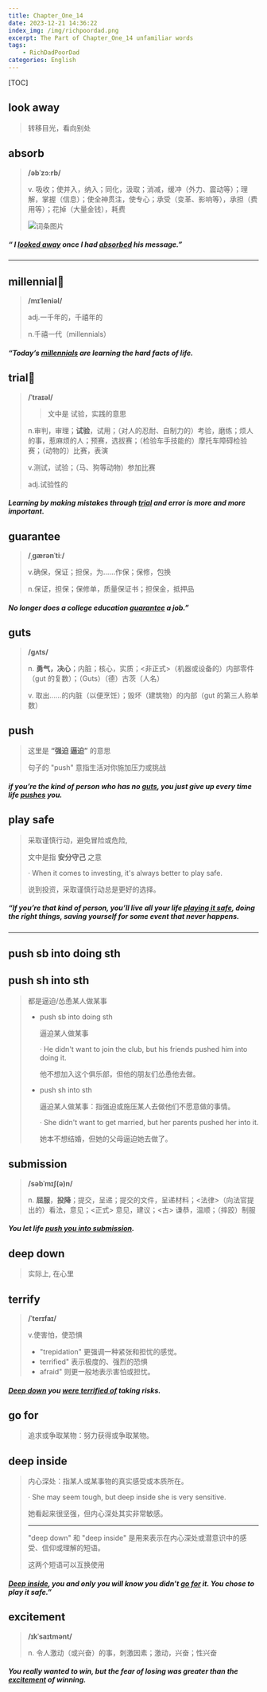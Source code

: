 ```yaml
---
title: Chapter_One_14
date: 2023-12-21 14:36:22
index_img: /img/richpoordad.png
excerpt: The Part of Chapter_One_14 unfamiliar words
tags: 
    - RichDadPoorDad
categories: English
---
```


[TOC]

## look away

> 转移目光，看向别处

## absorb

> **/əbˈzɔːrb/**
>
> v.
> 吸收；使并入，纳入；同化，汲取；消减，缓冲（外力、震动等）；理解，掌握（信息）；使全神贯注，使专心；承受（变革、影响等），承担（费用等）；花掉（大量金钱），耗费
>
> ![词条图片](https://ydlunacommon-cdn.nosdn.127.net/ac8017712834d3163bbd2e06a56d2db9.jpg?)

##### “ I **<u>looked away</u>** once I had **<u>absorbed</u>** his message.”

---

## millennial🚩

> **/mɪˈleniəl/**
>
> adj.一千年的，千禧年的
> 
>n.千禧一代（millennials）

##### “Today’s **<u>millennials</u>** are learning the hard facts of life.

## trial🚩

> **/ˈtraɪəl/**
>
> > 文中是 试验，实践的意思
>
> n.审判，审理；**试验**，试用；（对人的忍耐、自制力的）考验，磨练；烦人的事，惹麻烦的人；预赛，选拔赛；（检验车手技能的）摩托车障碍检验赛；（动物的）比赛，表演
> 
>v.测试，试验；（马、狗等动物）参加比赛
> 
> adj.试验性的

##### Learning by making mistakes through **<u>trial</u>** and error is more and more important. 

## guarantee

> **/ˌɡærənˈtiː/**
>
> v.确保，保证；担保，为……作保；保修，包换
> 
>n.保证，担保；保修单，质量保证书；担保金，抵押品

##### No longer does a college education **<u>guarantee</u>** a job.”

## guts

> **/ɡʌts/**
>
> n.
> **勇气，决心**；内脏；核心，实质；<非正式>（机器或设备的）内部零件（gut 的复数）；（Guts）（德）古茨（人名）
>
> v.
> 取出……的内脏（以便烹饪）；毁坏（建筑物）的内部（gut 的第三人称单数）

## push

> 这里是 **“强迫 逼迫”** 的意思
>
> 句子的 "push" 意指生活对你施加压力或挑战

##### if you’re the kind of person who has no **<u>guts</u>**, you just give up every time life **<u>pushes</u>** you. 

## play safe

> 采取谨慎行动，避免冒险或危险,
>
> 文中是指 **安分守己** 之意
>
> · When it comes to investing, it's always better to play safe.
>
> 说到投资，采取谨慎行动总是更好的选择。

##### “If you’re that kind of person, you’ll live all your life <u>**playing it safe**</u>, doing the right things, saving yourself for some event that never happens.
---
## push sb into doing sth

## push sh into sth



> 都是逼迫/怂恿某人做某事
>
> - push sb into doing sth	
>
>   逼迫某人做某事
>
>   · He didn't want to join the club, but his friends pushed him into doing it.
>
>   他不想加入这个俱乐部，但他的朋友们怂恿他去做。
>
> - push sh into sth
>
>   逼迫某人做某事：指强迫或施压某人去做他们不愿意做的事情。
>
>   · She didn't want to get married, but her parents pushed her into it.
>
>   她本不想结婚，但她的父母逼迫她去做了。

## submission

> **/səbˈmɪʃ(ə)n/**
>
> n. **屈服**，**投降**；提交，呈递；提交的文件，呈递材料；<法律>（向法官提出的）看法，意见；<正式> 意见，建议；<古> 谦恭，温顺；（摔跤）制服

#####  You let life **<u>push you into submission</u>**.

## deep down

> 实际上, 在心里

## terrify

> **/ˈterɪfaɪ/**
>
> v.使害怕，使恐惧
>
> - "trepidation" 更强调一种紧张和担忧的感觉。
>- terrified" 表示极度的、强烈的恐惧
> - afraid" 则更一般地表示害怕或担忧。

##### **<u>Deep down</u>** you <u>were **terrified** of</u> taking risks.

## go for

> 追求或争取某物：努力获得或争取某物。

## deep inside

> 内心深处：指某人或某事物的真实感受或本质所在。
>
> · She may seem tough, but deep inside she is very sensitive.
>
> 她看起来很坚强，但内心深处其实非常敏感。
>
> ---
>
> "deep down" 和 "deep inside" 是用来表示在内心深处或潜意识中的感受、信仰或理解的短语。
>
> 这两个短语可以互换使用

##### **<u>Deep inside</u>**, you and only you will know you didn’t **<u>go for</u>** it. You chose to play it safe.”

## excitement

> **/ɪkˈsaɪtmənt/**
>
> n.
> 令人激动（或兴奋）的事，刺激因素；激动，兴奋；性兴奋

##### You really wanted to win, but the fear of losing was greater than the **<u>excitement</u>** of winning.

